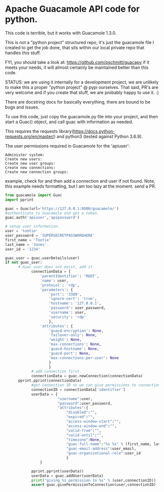 # Apache Guacamole API code for python.

This code is terrible, but it works with Guacamole 1.3.0.

This is not a "python project" structured repo, it's just the guacamole file I created to get the job done, that sits within our local private repo that handles this stuff.

FYI, you should take a look at: https://github.com/pschmitt/guacapy if it meets your needs, it will almost certainly be maintained better than this code.

STATUS: we are using it internally for a development project, we are unlikely to make this a proper "python project" @ pypi ourselves.
That said, PR's are very welcome and if you create that stuff, we are probably happy to use it. :)


There are docstring docs for basically everything, there are bound to be bugs and issues.

To use this code, just copy the guacamole.py file into your project, and then start a Guac() object, and call guac with information as needed.

This requires the requests library(https://docs.python-requests.org/en/master/) and python3 (tested against Python 3.6.9).


The user permissions required in Guacamole for the 'apiuser':
```
Administer system:
Create new users:
Create new user groups:
Create new connections:
Create new connection groups:
```

example, check for and then add a connection and user if not found. Note, this example needs formatting, but I am too lazy at the moment. send a PR.

```python
from guacamole import Guac
import pprint

guac = Guac(url='https://127.0.0.1:8080/guacamole/')
#authenticate to Guacamole and get a token.
guac.auth('apiuser','apipassword')

# setup user information.
user = 'tootie'
user_password = 'SUPERSECRETPASSWORDHERE'
first_name = 'Tootie'
last_name = 'Jones'
user_id = '1234'

guac_user = guac.userDetails(user)
if not guac_user:
      # Guac user does not exist, add it
			connectionData = {
				'parentIdentifier': 'ROOT',
				'name': user,
				'protocol': 'rdp',
				'parameters': {
					'port': '3389',
					'ignore-cert': 'true',
					'hostname': '127.0.0.1',
					'password': user_password,
					'username': user,
					'security': 'rdp'
					},
				'attributes': {
					'guacd-encryption': None,
					'failover-only': None,
					'weight': None,
					'max-connections': None,
					'guacd-hostname': None, 
					'guacd-port': None, 
					'max-connections-per-user': None
					}
					}
			# add connection first.
			connectionData = guac.newConnection(connectionData)
      pprint.pprint(connectionData)
			#get connection ID so we can give permissions to connection after we create user.
			connectionID = connectionData['identifier']
			userData = {
						"username":user,
						"password":user_password,
						"attributes":{
							"disabled":"",
							"expired":"",
							"access-window-start":"",
							"access-window-end":"",
							"valid-from":"",
							"valid-until":"",
							"timezone":None,
							"guac-full-name":"%s %s" % (first_name, last_name),
							"guac-email-address":user_email,
							"guac-organizational-role":user_id
							}
				}

			pprint.pprint(userData))
			userData = guac.addUser(userData)
			print("giving %s permission to %s" % (user,connectionID))
			assert guac.givePermissionToConnection(user,connectionID)
```
